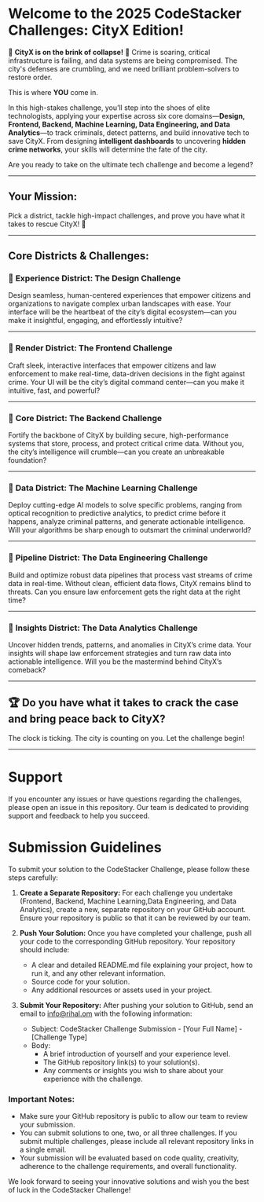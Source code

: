 # Welcome to the 2025 CodeStacker Challenges: CityX Edition!

🚨 **CityX is on the brink of collapse!** 🚨  Crime is soaring, critical infrastructure is failing, and data systems are being compromised. The city's defenses are crumbling, and we need brilliant problem-solvers to restore order.  

This is where **YOU** come in.

In this high-stakes challenge, you’ll step into the shoes of elite technologists, applying your expertise across six core domains—**Design, Frontend, Backend, Machine Learning, Data Engineering, and Data Analytics**—to track criminals, detect patterns, and build innovative tech to save CityX. From designing **intelligent dashboards** to uncovering **hidden crime networks**, your skills will determine the fate of the city.

Are you ready to take on the ultimate tech challenge and become a legend?

---

## Your Mission:

Pick a district, tackle high-impact challenges, and prove you have what it takes to rescue CityX! 👾

---

## Core Districts & Challenges:

### 🔹 **Experience District: The Design Challenge**  
Design seamless, human-centered experiences that empower citizens and organizations to navigate complex urban landscapes with ease. Your interface will be the heartbeat of the city’s digital ecosystem—can you make it insightful, engaging, and effortlessly intuitive?

---

### 🔹 **Render District: The Frontend Challenge**  
Craft sleek, interactive interfaces that empower citizens and law enforcement to make real-time, data-driven decisions in the fight against crime. Your UI will be the city’s digital command center—can you make it intuitive, fast, and powerful?

---

### 🔹 **Core District: The Backend Challenge**  
Fortify the backbone of CityX by building secure, high-performance systems that store, process, and protect critical crime data. Without you, the city’s intelligence will crumble—can you create an unbreakable foundation?

---

### 🔹 **Data District: The Machine Learning Challenge**  
Deploy cutting-edge AI models to solve specific problems, ranging from optical recognition to predictive analytics, to predict crime before it happens, analyze criminal patterns, and generate actionable intelligence. Will your algorithms be sharp enough to outsmart the criminal underworld?

---

### 🔹 **Pipeline District: The Data Engineering Challenge**  
Build and optimize robust data pipelines that process vast streams of crime data in real-time. Without clean, efficient data flows, CityX remains blind to threats. Can you ensure law enforcement gets the right data at the right time?

---

### 🔹 **Insights District: The Data Analytics Challenge**  
Uncover hidden trends, patterns, and anomalies in CityX’s crime data. Your insights will shape law enforcement strategies and turn raw data into actionable intelligence. Will you be the mastermind behind CityX’s comeback?

---


## 🏆  **Do you have what it takes to crack the case and bring peace back to CityX?** 

The clock is ticking. The city is counting on you. Let the challenge begin!

---

# Support

If you encounter any issues or have questions regarding the challenges, please open an issue in this repository. Our team is dedicated to providing support and feedback to help you succeed.


# Submission Guidelines

To submit your solution to the CodeStacker Challenge, please follow these steps carefully:

1. **Create a Separate Repository:** For each challenge you undertake (Frontend, Backend, Machine Learning,Data Engineering, and Data Analytics), create a new, separate repository on your GitHub account. Ensure your repository is public so that it can be reviewed by our team.

2. **Push Your Solution:** Once you have completed your challenge, push all your code to the corresponding GitHub repository. Your repository should include:
   - A clear and detailed README.md file explaining your project, how to run it, and any other relevant information.
   - Source code for your solution.
   - Any additional resources or assets used in your project.

3. **Submit Your Repository:** After pushing your solution to GitHub, send an email to [info@rihal.om](mailto:info@rihal.om) with the following information:
   - Subject: CodeStacker Challenge Submission - [Your Full Name] - [Challenge Type]
   - Body: 
     - A brief introduction of yourself and your experience level.
     - The GitHub repository link(s) to your solution(s).
     - Any comments or insights you wish to share about your experience with the challenge.

### Important Notes:
- Make sure your GitHub repository is public to allow our team to review your submission.
- You can submit solutions to one, two, or all three challenges. If you submit multiple challenges, please include all relevant repository links in a single email.
- Your submission will be evaluated based on code quality, creativity, adherence to the challenge requirements, and overall functionality.

We look forward to seeing your innovative solutions and wish you the best of luck in the CodeStacker Challenge!
